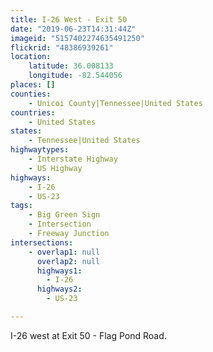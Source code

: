 ```yaml
---
title: I-26 West - Exit 50
date: "2019-06-23T14:31:44Z"
imageid: "5157402274635491250"
flickrid: "48386939261"
location:
    latitude: 36.008133
    longitude: -82.544056
places: []
counties:
    - Unicoi County|Tennessee|United States
countries:
    - United States
states:
    - Tennessee|United States
highwaytypes:
    - Interstate Highway
    - US Highway
highways:
    - I-26
    - US-23
tags:
    - Big Green Sign
    - Intersection
    - Freeway Junction
intersections:
    - overlap1: null
      overlap2: null
      highways1:
        - I-26
      highways2:
        - US-23

---
```

I-26 west at Exit 50 - Flag Pond Road.